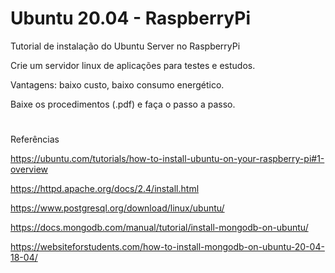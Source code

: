 ﻿# Ubuntu 20.04 - RaspberryPi

Tutorial de instalação do Ubuntu Server no RaspberryPi

Crie um servidor linux de aplicações para testes e estudos.

Vantagens: baixo custo, baixo consumo energético.

Baixe os procedimentos (.pdf) e faça o passo a passo.

# 
# 
# 


Referências

https://ubuntu.com/tutorials/how-to-install-ubuntu-on-your-raspberry-pi#1-overview

https://httpd.apache.org/docs/2.4/install.html

https://www.postgresql.org/download/linux/ubuntu/

https://docs.mongodb.com/manual/tutorial/install-mongodb-on-ubuntu/

https://websiteforstudents.com/how-to-install-mongodb-on-ubuntu-20-04-18-04/
